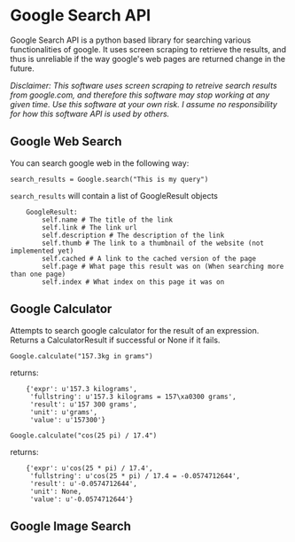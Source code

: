 Google Search API
=====

Google Search API is a python based library for searching various functionalities of google.  It uses screen scraping to retrieve the results, and thus is unreliable if the way google's web pages are returned change in the future.

*Disclaimer: This software uses screen scraping to retreive search results from google.com, and therefore this software may stop working at any given time.  Use this software at your own risk. I assume no responsibility for how this software API is used by others.*

## Google Web Search
You can search google web in the following way:

`search_results = Google.search("This is my query")`

`search_results` will contain a list of GoogleResult objects

        GoogleResult:
            self.name # The title of the link
            self.link # The link url
            self.description # The description of the link
            self.thumb # The link to a thumbnail of the website (not implemented yet)
            self.cached # A link to the cached version of the page
            self.page # What page this result was on (When searching more than one page)
            self.index # What index on this page it was on


## Google Calculator
Attempts to search google calculator for the result of an expression. Returns a CalculatorResult if successful or None if it fails.

`Google.calculate("157.3kg in grams")`

returns:

        {'expr': u'157.3 kilograms',
         'fullstring': u'157.3 kilograms = 157\xa0300 grams',
         'result': u'157 300 grams',
         'unit': u'grams',
         'value': u'157300'}

`Google.calculate("cos(25 pi) / 17.4")`

returns:

        {'expr': u'cos(25 * pi) / 17.4',
         'fullstring': u'cos(25 * pi) / 17.4 = -0.0574712644',
         'result': u'-0.0574712644',
         'unit': None,
         'value': u'-0.0574712644'}

## Google Image Search


